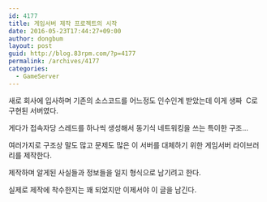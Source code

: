 ```yaml
---
id: 4177
title: 게임서버 제작 프로젝트의 시작
date: 2016-05-23T17:44:27+09:00
author: dongbum
layout: post
guid: http://blog.83rpm.com/?p=4177
permalink: /archives/4177
categories:
  - GameServer
---
```

새로 회사에 입사하며 기존의 소스코드를 어느정도 인수인계 받았는데 이게 생짜  C로 구현된 서버였다.

게다가 접속자당 스레드를 하나씩 생성해서 동기식 네트워킹을 쓰는 특이한 구조...

여러가지로 구조상 말도 많고 문제도 많은 이 서버를 대체하기 위한 게임서버 라이브러리를 제작한다.

제작하며 알게된 사실들과 정보들을 일지 형식으로 남기려고 한다.

실제로 제작에 착수한지는 꽤 되었지만 이제서야 이 글을 남긴다.
